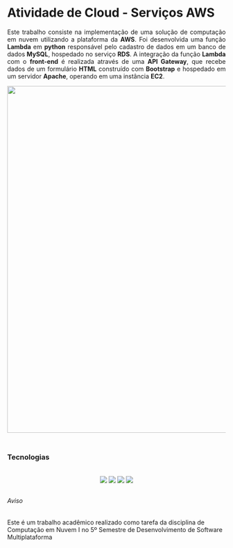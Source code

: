 # Atividade de Cloud - Serviços AWS

<p align='justify'>Este trabalho consiste na implementação de uma solução de computação em nuvem utilizando a plataforma da <b>AWS</b>. Foi desenvolvida uma função <b>Lambda</b> em <b>python</b> responsável pelo cadastro de dados em um banco de dados <b>MySQL</b>, hospedado no serviço <b>RDS</b>. 
A integração da função <b>Lambda</b> com o <b>front-end</b> é realizada através de uma <b>API Gateway</b>, que  recebe dados de um formulário  <b>HTML</b> construído com  <b>Bootstrap</b> e hospedado em um servidor <b>Apache</b>, operando em uma instância <b>EC2</b>.</p>

<div align="center">
  <img src="https://github.com/aasjunior/aws_atv2/assets/61213599/5fc97fc9-d8bf-486d-9e98-e8846c915377" width="800" />
</div>

<br>

##
### Tecnologias

<br>
<div align="center">
  <!--<img src="https://img.shields.io/badge/AWS-FF9900?style=for-the-badge&logo=amazon-aws&logoColor=white" />-->
  <img src="https://img.shields.io/badge/python-3670A0?style=for-the-badge&logo=python&logoColor=ffdd54" />
  <img src="https://img.shields.io/badge/mysql-4479A1.svg?style=for-the-badge&logo=mysql&logoColor=white" />
<img src="https://img.shields.io/badge/Apache-D22128?style=for-the-badge&logo=Apache&logoColor=white" />
  <img src="https://img.shields.io/badge/Bootstrap-563D7C?style=for-the-badge&logo=bootstrap&logoColor=white" />
</div>


##
###### Aviso
Este é um trabalho acadêmico realizado como tarefa da disciplina de Computação em Nuvem I no 5º Semestre de Desenvolvimento de Software Multiplataforma
